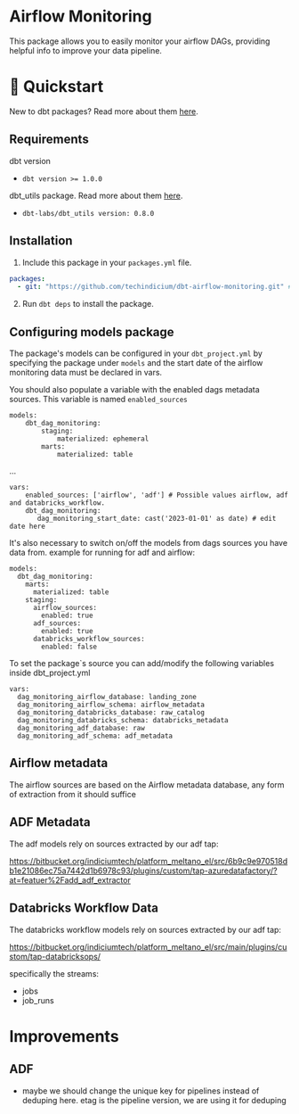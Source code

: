 # Airflow Monitoring
This package allows you to easily monitor your airflow DAGs, providing helpful info to improve your data pipeline.

# :running: Quickstart

New to dbt packages? Read more about them [here](https://docs.getdbt.com/docs/building-a-dbt-project/package-management/).

## Requirements
dbt version
* ```dbt version >= 1.0.0```

dbt_utils package. Read more about them [here](https://hub.getdbt.com/dbt-labs/dbt_utils/latest/).
* ```dbt-labs/dbt_utils version: 0.8.0``` 

## Installation

1. Include this package in your `packages.yml` file.
```yaml
packages:
  - git: "https://github.com/techindicium/dbt-airflow-monitoring.git" # insert git URL
```

2. Run `dbt deps` to install the package.



## Configuring models package

The package's models can be configured in your `dbt_project.yml` by specifying the package under `models` and the start date of the airflow monitoring data must be declared in vars.

You should also populate a variable with the enabled dags metadata sources. This variable is named `enabled_sources`

```
models:
    dbt_dag_monitoring:
        staging:
            materialized: ephemeral
        marts:
            materialized: table
```
...

```
vars:
    enabled_sources: ['airflow', 'adf'] # Possible values airflow, adf and databricks_workflow.
    dbt_dag_monitoring:
       dag_monitoring_start_date: cast('2023-01-01' as date) # edit date here
```

It's also necessary to switch on/off the models from dags sources you have data from.
example for running for adf and airflow:
```
models:
  dbt_dag_monitoring:
    marts:
      materialized: table
    staging:
      airflow_sources:
        enabled: true
      adf_sources:
        enabled: true
      databricks_workflow_sources:
        enabled: false
```

To set the package`s source you can add/modify the following variables inside dbt_project.yml
```
vars:
  dag_monitoring_airflow_database: landing_zone
  dag_monitoring_airflow_schema: airflow_metadata
  dag_monitoring_databricks_database: raw_catalog
  dag_monitoring_databricks_schema: databricks_metadata
  dag_monitoring_adf_database: raw
  dag_monitoring_adf_schema: adf_metadata
```

## Airflow metadata

The airflow sources are based on the Airflow metadata database, any form of extraction from it should suffice

## ADF Metadata

The adf models rely on sources extracted by our adf tap:

https://bitbucket.org/indiciumtech/platform_meltano_el/src/6b9c9e970518db1e21086ec75a7442d1b6978c93/plugins/custom/tap-azuredatafactory/?at=featuer%2Fadd_adf_extractor

## Databricks Workflow Data
The databricks workflow models rely on sources extracted by our adf tap:

https://bitbucket.org/indiciumtech/platform_meltano_el/src/main/plugins/custom/tap-databricksops/

specifically the streams:

- jobs
- job_runs

# Improvements

## ADF

- maybe we should change the unique key for pipelines instead of deduping here. etag is the pipeline version, we are using it for deduping



